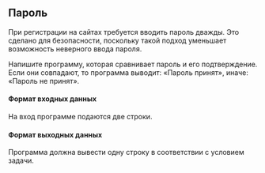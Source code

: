 ## Пароль

При регистрации на сайтах требуется вводить пароль дважды. Это сделано для безопасности, поскольку такой подход уменьшает возможность неверного ввода пароля.

Напишите программу, которая сравнивает пароль и его подтверждение. Если они совпадают, то программа выводит: «Пароль принят», иначе: «Пароль не принят».

#### Формат входных данных
На вход программе подаются две строки.

#### Формат выходных данных
Программа должна вывести одну строку в соответствии с условием задачи.
